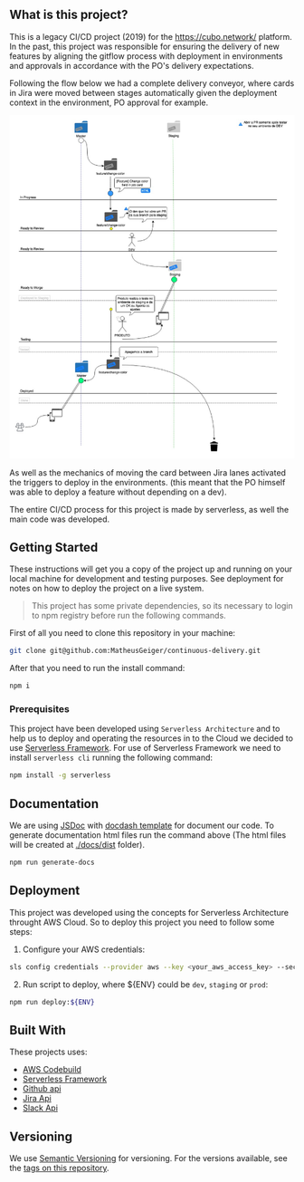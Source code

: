 ## What is this project?

This is a legacy CI/CD project (2019) for the https://cubo.network/ platform. In the past, this project was responsible for ensuring the delivery of new features by aligning the gitflow process with deployment in environments and approvals in accordance with the PO's delivery expectations.

Following the flow below we had a complete delivery conveyor, where cards in Jira were moved between stages automatically given the deployment context in the environment, PO approval for example.

![Simple Gitflow](./docs/images/GitFlow_v2.jpg)

As well as the mechanics of moving the card between Jira lanes activated the triggers to deploy in the environments. (this meant that the PO himself was able to deploy a feature without depending on a dev).

The entire CI/CD process for this project is made by serverless, as well the main code was developed.

## Getting Started

These instructions will get you a copy of the project up and running on your local machine for development and testing purposes. See deployment for notes on how to deploy the project on a live system.

> This project has some private dependencies, so its necessary to login to npm registry before run the following commands. 

First of all you need to clone this repository in your machine:

```bash
git clone git@github.com:MatheusGeiger/continuous-delivery.git
```

After that you need to run the install command:

```bash
npm i
```

### Prerequisites

This project have been developed using `Serverless Architecture` and to help us to deploy and operating the resources in to the Cloud we decided to use [Serverless Framework](https://serverless.com). For use of Serverless Framework we need to install `serverless cli` running the following command:

```bash
npm install -g serverless
```

## Documentation

We are using [JSDoc]() with [docdash template]() for document our code. To generate documentation html files run the command above (The html files will be created at [./docs/dist]('./docs/dist') folder).

```bash
npm run generate-docs
```

## Deployment

This project was developed using the concepts for Serverless Architecture throught AWS Cloud. So to deploy this project you need to follow some steps:

1. Configure your AWS credentials:
```bash
sls config credentials --provider aws --key <your_aws_access_key> --secret <your_aws_secret_key>
```

2. Run script to deploy, where ${ENV} could be `dev`, `staging` or `prod`:
```bash
npm run deploy:${ENV}
```

## Built With

These projects uses:
- [AWS Codebuild](https://aws.amazon.com/pt/codebuild/)
- [Serverless Framework](https://www.serverless.com/)
- [Github api](https://docs.github.com/en/rest?apiVersion=2022-11-28)
- [Jira Api](https://developer.atlassian.com/server/jira/platform/rest-apis/)
- [Slack Api](https://api.slack.com/)


## Versioning

We use [Semantic Versioning](http://semver.org/) for versioning. For the versions available, see the [tags on this repository](https://github.com/MatheusGeiger/continuous-delivery/tags). 

